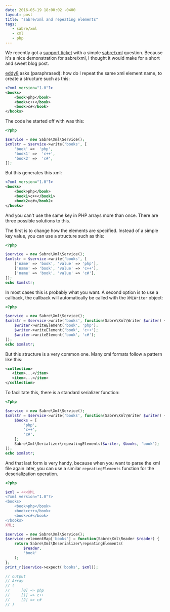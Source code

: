 ```yaml
---
date: 2016-05-19 18:00:02 -0400
layout: post
title: "sabre/xml and repeating elements"
tags:
   - sabre/xml 
   - xml
   - php 
---
```


We recently got a [support ticket][1] with a simple [sabre/xml][3] question. 
Because it's a nice demonstration for sabre/xml, I thought it would make for a
short and sweet blog post.

[eddy8][2] asks (paraphrased): how do I repeat the same xml element name, to
create a structure such as this:

```xml
<?xml version="1.0"?>
<books>
    <book>php</book>
    <book>c++</book>
    <book>c#</book>
</books>
```

The code he started off with was this:

```php
<?php

$service = new Sabre\Xml\Service();
$xmlstr = $service->write('books', [
    'book' =>  'php',
    'book1' =>  'c++',
    'book2' =>  'c#',
]);
```

But this generates this xml:

```xml
<?xml version="1.0"?>
<books>
    <book>php</book>
    <book1>c++</book1>
    <book2>c#</book2>
</books>
```

And you can't use the same key in PHP arrays more than once. There are three
possible solutions to this.

The first is to change how the elements are specified. Instead of a simple key
value, you can use a structure such as this:

```php
<?php

$service = new Sabre\Xml\Service();
$xmlstr = $service->write('books', [
    ['name' => 'book', 'value' => 'php'],
    ['name' => 'book', 'value' => 'c++'],
    ['name' => 'book', 'value' => 'c#'],
]);
echo $xmlstr;
```

In most cases this is probably what you want. A second option is to use a
callback, the callback will automatically be called with the `XMLWriter`
object:

```php
<?php

$service = new Sabre\Xml\Service();
$xmlstr = $service->write('books', function(Sabre\Xml\Writer $writer) {
    $writer->writeElement('book', 'php');
    $writer->writeElement('book', 'c++');
    $writer->writeElement('book', 'c#');
]);
echo $xmlstr;
```

But this structure is a very common one. Many xml formats follow a pattern
like this:

```xml
<collection>
   <item>...</item>
   <item>...</item>
</collection>
```

To facilitate this, there is a standard serializer function:

```php
<?php

$service = new Sabre\Xml\Service();
$xmlstr = $service->write('books', function(Sabre\Xml\Writer $writer) {
    $books = [
        'php',
        'c++',
        'c#',
    ];
    Sabre\Xml\Serializer\repeatingElements($writer, $books, 'book');
]);
echo $xmlstr;
```

And that last form is very handy, because when you want to parse the xml file
again later, you can use a similar `repeatingElements` function for the
deserialization operation.

```php
<?php

$xml = <<<XML
<?xml version="1.0"?>
<books>
    <book>php</book>
    <book>c++</book>
    <book>c#</book>
</books>
XML;

$service = new Sabre\Xml\Service();
$service->elementMap['books'] = function(Sabre\Xml\Reader $reader) {
    return Sabre\Xml\Deserializer\repeatingElements(
        $reader,
        'book'
    );
};
print_r($service->expect('books', $xml));

// output
// Array
// (
//     [0] => php
//     [1] => c++
//     [2] => c#
// )
```


[1]: https://github.com/fruux/sabre-xml/issues/98
[2]: https://github.com/eddy8
[3]: http://sabre.io/xml/
